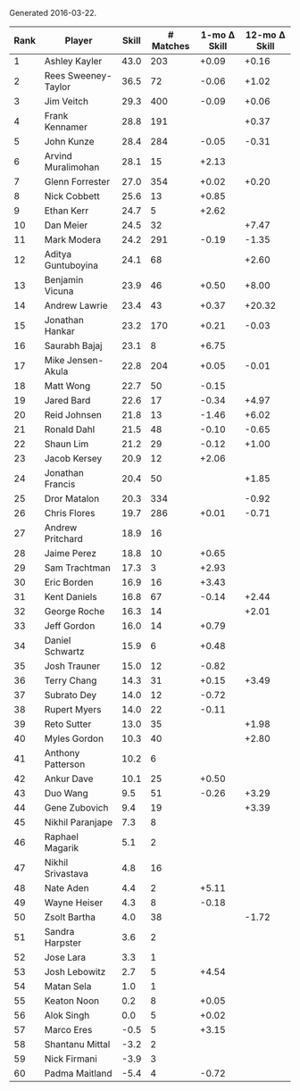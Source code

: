 Generated 2016-03-22.

| Rank | Player              | Skill | # Matches | 1-mo Δ Skill | 12-mo Δ Skill |
|------|---------------------|-------|-----------|--------------|---------------|
|    1 | Ashley Kayler       |  43.0 |       203 |        +0.09 |         +0.16 |
|    2 | Rees Sweeney-Taylor |  36.5 |        72 |        -0.06 |         +1.02 |
|    3 | Jim Veitch          |  29.3 |       400 |        -0.09 |         +0.06 |
|    4 | Frank Kennamer      |  28.8 |       191 |              |         +0.37 |
|    5 | John Kunze          |  28.4 |       284 |        -0.05 |         -0.31 |
|    6 | Arvind Muralimohan  |  28.1 |        15 |        +2.13 |               |
|    7 | Glenn Forrester     |  27.0 |       354 |        +0.02 |         +0.20 |
|    8 | Nick Cobbett        |  25.6 |        13 |        +0.85 |               |
|    9 | Ethan Kerr          |  24.7 |         5 |        +2.62 |               |
|   10 | Dan Meier           |  24.5 |        32 |              |         +7.47 |
|   11 | Mark Modera         |  24.2 |       291 |        -0.19 |         -1.35 |
|   12 | Aditya Guntuboyina  |  24.1 |        68 |              |         +2.60 |
|   13 | Benjamin Vicuna     |  23.9 |        46 |        +0.50 |         +8.00 |
|   14 | Andrew Lawrie       |  23.4 |        43 |        +0.37 |        +20.32 |
|   15 | Jonathan Hankar     |  23.2 |       170 |        +0.21 |         -0.03 |
|   16 | Saurabh Bajaj       |  23.1 |         8 |        +6.75 |               |
|   17 | Mike Jensen-Akula   |  22.8 |       204 |        +0.05 |         -0.01 |
|   18 | Matt Wong           |  22.7 |        50 |        -0.15 |               |
|   19 | Jared Bard          |  22.6 |        17 |        -0.34 |         +4.97 |
|   20 | Reid Johnsen        |  21.8 |        13 |        -1.46 |         +6.02 |
|   21 | Ronald Dahl         |  21.5 |        48 |        -0.10 |         -0.65 |
|   22 | Shaun Lim           |  21.2 |        29 |        -0.12 |         +1.00 |
|   23 | Jacob Kersey        |  20.9 |        12 |        +2.06 |               |
|   24 | Jonathan Francis    |  20.4 |        50 |              |         +1.85 |
|   25 | Dror Matalon        |  20.3 |       334 |              |         -0.92 |
|   26 | Chris Flores        |  19.7 |       286 |        +0.01 |         -0.71 |
|   27 | Andrew Pritchard    |  18.9 |        16 |              |               |
|   28 | Jaime Perez         |  18.8 |        10 |        +0.65 |               |
|   29 | Sam Trachtman       |  17.3 |         3 |        +2.93 |               |
|   30 | Eric Borden         |  16.9 |        16 |        +3.43 |               |
|   31 | Kent Daniels        |  16.8 |        67 |        -0.14 |         +2.44 |
|   32 | George Roche        |  16.3 |        14 |              |         +2.01 |
|   33 | Jeff Gordon         |  16.0 |        14 |        +0.79 |               |
|   34 | Daniel Schwartz     |  15.9 |         6 |        +0.48 |               |
|   35 | Josh Trauner        |  15.0 |        12 |        -0.82 |               |
|   36 | Terry Chang         |  14.3 |        31 |        +0.15 |         +3.49 |
|   37 | Subrato Dey         |  14.0 |        12 |        -0.72 |               |
|   38 | Rupert Myers        |  14.0 |        22 |        -0.11 |               |
|   39 | Reto Sutter         |  13.0 |        35 |              |         +1.98 |
|   40 | Myles Gordon        |  10.3 |        40 |              |         +2.80 |
|   41 | Anthony Patterson   |  10.2 |         6 |              |               |
|   42 | Ankur Dave          |  10.1 |        25 |        +0.50 |               |
|   43 | Duo Wang            |   9.5 |        51 |        -0.26 |         +3.29 |
|   44 | Gene Zubovich       |   9.4 |        19 |              |         +3.39 |
|   45 | Nikhil Paranjape    |   7.3 |         8 |              |               |
|   46 | Raphael Magarik     |   5.1 |         2 |              |               |
|   47 | Nikhil Srivastava   |   4.8 |        16 |              |               |
|   48 | Nate Aden           |   4.4 |         2 |        +5.11 |               |
|   49 | Wayne Heiser        |   4.3 |         8 |        -0.18 |               |
|   50 | Zsolt Bartha        |   4.0 |        38 |              |         -1.72 |
|   51 | Sandra Harpster     |   3.6 |         2 |              |               |
|   52 | Jose Lara           |   3.3 |         1 |              |               |
|   53 | Josh Lebowitz       |   2.7 |         5 |        +4.54 |               |
|   54 | Matan Sela          |   1.0 |         1 |              |               |
|   55 | Keaton Noon         |   0.2 |         8 |        +0.05 |               |
|   56 | Alok Singh          |   0.0 |         5 |        +0.02 |               |
|   57 | Marco Eres          |  -0.5 |         5 |        +3.15 |               |
|   58 | Shantanu Mittal     |  -3.2 |         2 |              |               |
|   59 | Nick Firmani        |  -3.9 |         3 |              |               |
|   60 | Padma Maitland      |  -5.4 |         4 |        -0.72 |               |
